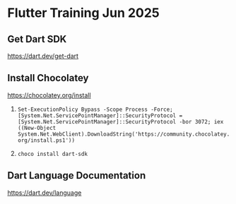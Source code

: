 # Flutter Training Jun 2025

## Get Dart SDK
https://dart.dev/get-dart

## Install Chocolatey
https://chocolatey.org/install

1. ```Set-ExecutionPolicy Bypass -Scope Process -Force; [System.Net.ServicePointManager]::SecurityProtocol = [System.Net.ServicePointManager]::SecurityProtocol -bor 3072; iex ((New-Object System.Net.WebClient).DownloadString('https://community.chocolatey.org/install.ps1'))```

2. ```choco install dart-sdk```

## Dart Language Documentation
https://dart.dev/language

